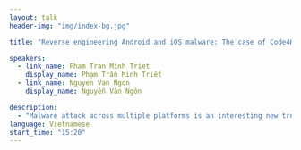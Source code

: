 ```yaml
---
layout: talk
header-img: "img/index-bg.jpg"

title: "Reverse engineering Android and iOS malware: The case of Code4HK"

speakers:
  - link_name: Pham Tran Minh Triet
    display_name: Phạm Trần Minh Triết
  - link_name: Nguyen Van Ngon
    display_name: Nguyễn Văn Ngôn

description:
  - "Malware attack across multiple platforms is an interesting new trend in information security in recent years. Some notorious mobile malware including Xsser, Cloud Atlas, FinFisher show us that without security awareness and cyber security knowledge, all our devices could be infected sooner or later. In this talk, we present the analysis of Xsser/fake-Code4HK Android trojan and iOS RAT by reverse engineering its malicious code and functionalities. A quick introduction to Android and iOS reverse engineering with JEB and IDA is also presented to help reverse engineers and malware analysts dive into these interesting areas. Reverse engineering protected Android apps and iOS applications should be in the must-have skills of reverse engineers, application security engineers and forensic analysts in the modern days."
language: Vietnamese
start_time: "15:20"
---
```


